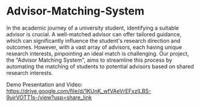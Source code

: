 # Advisor-Matching-System

In the academic journey of a university student, identifying a suitable advisor is crucial. A well-matched advisor can offer tailored guidance, which can significantly influence the student's research direction and outcomes. However, with a vast array of advisors, each having unique research interests, pinpointing an ideal match is challenging. Our project, the "Advisor Matching System", aims to streamline this process by automating the matching of students to potential advisors based on shared research interests.

Demo Presentation and Video: https://drive.google.com/file/d/1KUnK_wfVAeVrEFxzILBS-9ujrVOTT1s-/view?usp=share_link
